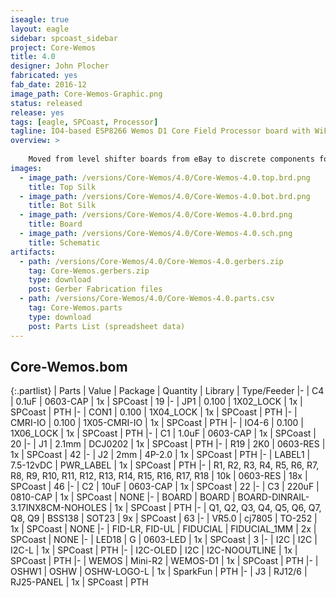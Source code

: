 ```yaml
---
iseagle: true
layout: eagle
sidebar: spcoast_sidebar
project: Core-Wemos
title: 4.0
designer: John Plocher
fabricated: yes
fab_date: 2016-12
image_path: Core-Wemos-Graphic.png
status: released
release: yes
tags: [eagle, SPCoast, Processor]
tagline: IO4-based ESP8266 Wemos D1 Core Field Processor board with WiFi and I2C
overview: >
    
    Moved from level shifter boards from eBay to discrete components for cost savings and ease of assembly
images:
  - image_path: /versions/Core-Wemos/4.0/Core-Wemos-4.0.top.brd.png
    title: Top Silk
  - image_path: /versions/Core-Wemos/4.0/Core-Wemos-4.0.bot.brd.png
    title: Bot Silk
  - image_path: /versions/Core-Wemos/4.0/Core-Wemos-4.0.brd.png
    title: Board
  - image_path: /versions/Core-Wemos/4.0/Core-Wemos-4.0.sch.png
    title: Schematic
artifacts:
  - path: /versions/Core-Wemos/4.0/Core-Wemos-4.0.gerbers.zip
    tag: Core-Wemos.gerbers.zip
    type: download
    post: Gerber Fabrication files
  - path: /versions/Core-Wemos/4.0/Core-Wemos-4.0.parts.csv
    tag: Core-Wemos.parts
    type: download
    post: Parts List (spreadsheet data)
---
```


## Core-Wemos.bom

{:.partlist}
| Parts | Value | Package | Quantity | Library | Type/Feeder
|-
| C4 | 0.1uF | 0603-CAP | 1x | SPCoast | 19
|-
| JP1 | 0.100 | 1X02_LOCK | 1x | SPCoast | PTH
|-
| CON1 | 0.100 | 1X04_LOCK | 1x | SPCoast | PTH
|-
| CMRI-IO | 0.100 | 1X05-CMRI-IO | 1x | SPCoast | PTH
|-
| IO4-6 | 0.100 | 1X06_LOCK | 1x | SPCoast | PTH
|-
| C1 | 1.0uF | 0603-CAP | 1x | SPCoast | 20
|-
| J1 | 2.1mm | DCJ0202 | 1x | SPCoast | PTH
|-
| R19 | 2K0 | 0603-RES | 1x | SPCoast | 42
|-
| J2 | 2mm | 4P-2.0 | 1x | SPCoast | PTH
|-
| LABEL1 | 7.5-12vDC | PWR_LABEL | 1x | SPCoast | PTH
|-
| R1, R2, R3, R4, R5, R6, R7, R8, R9, R10, R11, R12, R13, R14, R15, R16, R17, R18 | 10k | 0603-RES | 18x | SPCoast | 46
|-
| C2 | 10uF | 0603-CAP | 1x | SPCoast | 22
|-
| C3 | 220uF | 0810-CAP | 1x | SPCoast | NONE
|-
| BOARD | BOARD | BOARD-DINRAIL-3.17INX8CM-NOHOLES | 1x | SPCoast | PTH
|-
| Q1, Q2, Q3, Q4, Q5, Q6, Q7, Q8, Q9 | BSS138 | SOT23 | 9x | SPCoast | 63
|-
| VR5.0 | cj7805 | TO-252 | 1x | SPCoast | NONE
|-
| FID-LR, FID-UL | FIDUCIAL | FIDUCIAL_1MM | 2x | SPCoast | NONE
|-
| LED18 | G | 0603-LED | 1x | SPCoast | 3
|-
| I2C | I2C | I2C-L | 1x | SPCoast | PTH
|-
| I2C-OLED | I2C | I2C-NOOUTLINE | 1x | SPCoast | PTH
|-
| WEMOS | Mini-R2 | WEMOS-D1 | 1x | SPCoast | PTH
|-
| OSHW1 | OSHW | OSHW-LOGO-L | 1x | SparkFun | PTH
|-
| J3 | RJ12/6 | RJ25-PANEL | 1x | SPCoast | PTH
